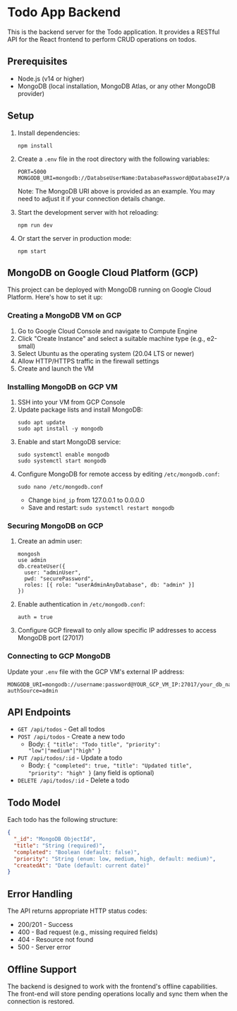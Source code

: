 # Todo App Backend

This is the backend server for the Todo application. It provides a RESTful API for the React frontend to perform CRUD operations on todos.

## Prerequisites

- Node.js (v14 or higher)
- MongoDB (local installation, MongoDB Atlas, or any other MongoDB provider)

## Setup

1. Install dependencies:
   ```
   npm install
   ```

2. Create a `.env` file in the root directory with the following variables:
   ```
   PORT=5000
   MONGODB_URI=mongodb://DatabseUserName:DatabasePassword@DatabaseIP/admin
   ```
   
   Note: The MongoDB URI above is provided as an example. You may need to adjust it if your connection details change.

3. Start the development server with hot reloading:
   ```
   npm run dev
   ```

4. Or start the server in production mode:
   ```
   npm start
   ```

## MongoDB on Google Cloud Platform (GCP)

This project can be deployed with MongoDB running on Google Cloud Platform. Here's how to set it up:

### Creating a MongoDB VM on GCP

1. Go to Google Cloud Console and navigate to Compute Engine
2. Click "Create Instance" and select a suitable machine type (e.g., e2-small)
3. Select Ubuntu as the operating system (20.04 LTS or newer)
4. Allow HTTP/HTTPS traffic in the firewall settings
5. Create and launch the VM

### Installing MongoDB on GCP VM

1. SSH into your VM from GCP Console
2. Update package lists and install MongoDB:
   ```
   sudo apt update
   sudo apt install -y mongodb
   ```
3. Enable and start MongoDB service:
   ```
   sudo systemctl enable mongodb
   sudo systemctl start mongodb
   ```
4. Configure MongoDB for remote access by editing `/etc/mongodb.conf`:
   ```
   sudo nano /etc/mongodb.conf
   ```
   - Change `bind_ip` from 127.0.0.1 to 0.0.0.0
   - Save and restart: `sudo systemctl restart mongodb`

### Securing MongoDB on GCP

1. Create an admin user:
   ```
   mongosh
   use admin
   db.createUser({
     user: "adminUser",
     pwd: "securePassword",
     roles: [{ role: "userAdminAnyDatabase", db: "admin" }]
   })
   ```

2. Enable authentication in `/etc/mongodb.conf`:
   ```
   auth = true
   ```

3. Configure GCP firewall to only allow specific IP addresses to access MongoDB port (27017)

### Connecting to GCP MongoDB

Update your `.env` file with the GCP VM's external IP address:
```
MONGODB_URI=mongodb://username:password@YOUR_GCP_VM_IP:27017/your_db_name?authSource=admin
```

## API Endpoints

- `GET /api/todos` - Get all todos
- `POST /api/todos` - Create a new todo
  - Body: `{ "title": "Todo title", "priority": "low"|"medium"|"high" }`
- `PUT /api/todos/:id` - Update a todo
  - Body: `{ "completed": true, "title": "Updated title", "priority": "high" }` (any field is optional)
- `DELETE /api/todos/:id` - Delete a todo

## Todo Model

Each todo has the following structure:

```json
{
  "_id": "MongoDB ObjectId",
  "title": "String (required)",
  "completed": "Boolean (default: false)",
  "priority": "String (enum: low, medium, high, default: medium)",
  "createdAt": "Date (default: current date)"
}
```

## Error Handling

The API returns appropriate HTTP status codes:
- 200/201 - Success
- 400 - Bad request (e.g., missing required fields)
- 404 - Resource not found
- 500 - Server error

## Offline Support

The backend is designed to work with the frontend's offline capabilities. The front-end will store pending operations locally and sync them when the connection is restored. 